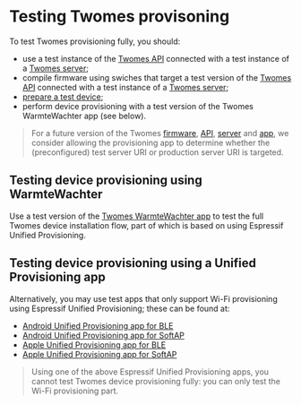 # Testing Twomes provisoning

To test Twomes provisioning fully, you should: 

- use a test instance of the [Twomes API](https://github.com/energietransitie/twomes-backoffice-api) connected with a test instance of a [Twomes server](https://github.com/energietransitie/twomes-backoffice-configuration); 
- compile firmware using swiches that target a test version of the [Twomes API](https://github.com/energietransitie/twomes-backoffice-api) connected with a test instance of a [Twomes server](https://github.com/energietransitie/twomes-backoffice-configuration);
- [prepare a test device](../deploying/device_preparation.md);
- perform device provisioning with a test version of the Twomes WarmteWachter app (see below).

> For a future version of the Twomes [firmware](https://github.com/energietransitie/twomes-generic-esp-firmware), [API](https://github.com/energietransitie/twomes-backoffice-api), [server](https://github.com/energietransitie/twomes-backoffice-configuration) and [app](https://github.com/energietransitie/twomes-app-warmtewachter), we consider allowing the provisioning app to determine whether the (preconfigured) test server URI or production server URI is targeted. 

## Testing device provisioning using WarmteWachter
Use a test version of the [Twomes WarmteWachter app](https://github.com/energietransitie/twomes-app-warmtewachter) to test the full Twomes device installation flow, part of which is based on using Espressif Unified Provisioning. 

## Testing device provisioning using a Unified Provisioning app
Alternatively, you may use test apps that only support Wi-Fi provisioning using Espressif Unified Provisioning; these can be found at:

* [Android Unified Provisioning app for BLE](https://play.google.com/store/apps/details?id=com.espressif.provble&hl=en&gl=US)
* [Android Unified Provisioning app for SoftAP](https://play.google.com/store/apps/details?id=com.espressif.provsoftap&hl=en&gl=US)
* [Apple Unified Provisioning app for BLE](https://apps.apple.com/us/app/esp-ble-provisioning/id1473590141)
* [Apple Unified Provisioning app for SoftAP](https://apps.apple.com/us/app/esp-softap-provisioning/id1474040630)

> Using one of the above Espressif Unified Provisioning apps, you cannot test Twomes device provisioning fully: you can only test the Wi-Fi provisioning part.
